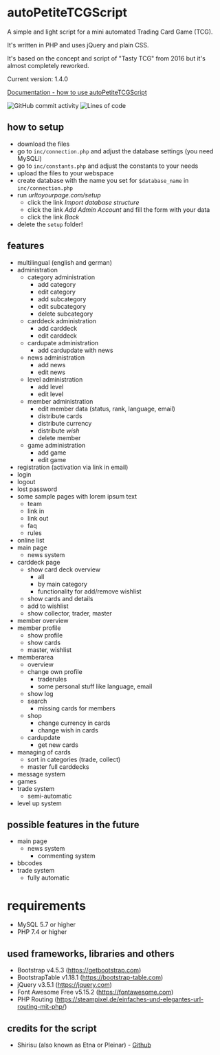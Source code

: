 # autoPetiteTCGScript
A simple and light script for a mini automated Trading Card Game (TCG).

It's written in PHP and uses jQuery and plain CSS.

It's based on the concept and script of "Tasty TCG" from 2016 but it's almost completely reworked.

Current version: 1.4.0

[Documentation - how to use autoPetiteTCGScript](https://github.com/Shirisu/autoPetiteTCGScript/blob/master/DOCUMENTATION.md)

![GitHub commit activity](https://img.shields.io/github/commit-activity/w/Shirisu/autoPetiteTCGScript)
![Lines of code](https://img.shields.io/tokei/lines/github/Shirisu/autoPetiteTCGScript)


## how to setup
- download the files
- go to `inc/connection.php` and adjust the database settings (you need MySQLi)
- go to `inc/constants.php` and adjust the constants to your needs
- upload the files to your webspace
- create database with the name you set for `$database_name` in `inc/connection.php`
- run *urltoyourpage.com/setup*
  - click the link *Import database structure*
  - click the link *Add Admin Account* and fill the form with your data
  - click the link *Back*
- delete the `setup` folder!


## features
- multilingual (english and german)
- administration
  - category administration
    - add category
    - edit category
    - add subcategory
    - edit subcategory
    - delete subcategory
  - carddeck administration
    - add carddeck
    - edit carddeck
  - cardupate administration
    - add cardupdate with news
  - news administration
    - add news
    - edit news
  - level administration
    - add level
    - edit level
  - member administration
    - edit member data (status, rank, language, email)
    - distribute cards
    - distribute currency
    - distribute *wish*
    - delete member
  - game administration
    - add game
    - edit game
- registration (activation via link in email)
- login
- logout
- lost password
- some sample pages with lorem ipsum text
  - team
  - link in
  - link out
  - faq
  - rules
- online list
- main page
  - news system
- carddeck page
  - show card deck overview
    - all
    - by main category
    - functionality for add/remove wishlist
  - show cards and details
  - add to wishlist
  - show collector, trader, master
- member overview
- member profile
  - show profile
  - show cards
  - master, wishlist
- memberarea
  - overview
  - change own profile
    - traderules
    - some personal stuff like language, email
  - show log
  - search
    - missing cards for members
  - shop
    - change currency in cards
    - change wish in cards
  - cardupdate
    - get new cards
- managing of cards
  - sort in categories (trade, collect)
  - master full carddecks
- message system
- games
- trade system
  - semi-automatic
- level up system

## possible features in the future
- main page
  - news system
    - commenting system
- bbcodes
- trade system
  - fully automatic


# requirements
- MySQL 5.7 or higher
- PHP 7.4 or higher


## used frameworks, libraries and others
- Bootstrap v4.5.3 (https://getbootstrap.com)
- BootstrapTable v1.18.1 (https://bootstrap-table.com)
- jQuery v3.5.1 (https://jquery.com)
- Font Awesome Free v5.15.2 (https://fontawesome.com)
- PHP Routing (https://steampixel.de/einfaches-und-elegantes-url-routing-mit-php/)


## credits for the script
- Shirisu (also known as Etna or Pleinar) - [Github](https://github.com/Shirisu/)
